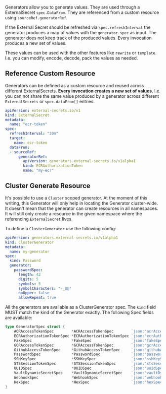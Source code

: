 Generators allow you to generate values. They are used through a ExternalSecret `spec.DataFrom`. They are referenced from a custom resource using `sourceRef.generatorRef`.

If the External Secret should be refreshed via `spec.refreshInterval` the generator produces a map of values with the `generator.spec` as input. The generator does not keep track of the produced values. Every invocation produces a new set of values.

These values can be used with the other features like `rewrite` or `template`. I.e. you can modify, encode, decode, pack the values as needed.

## Reference Custom Resource

Generators can be defined as a custom resource and reused across different ExternalSecrets. **Every invocation creates a new set of values**. I.e. you can not share the same value produced by a generator across different `ExternalSecrets` or `spec.dataFrom[]` entries.

```yaml
apiVersion: external-secrets.io/v1
kind: ExternalSecret
metadata:
  name: "ecr-token"
spec:
  refreshInterval: "30m"
  target:
    name: ecr-token
  dataFrom:
  - sourceRef:
      generatorRef:
        apiVersion: generators.external-secrets.io/v1alpha1
        kind: ECRAuthorizationToken
        name: "my-ecr"
```

## Cluster Generate Resource

It's possible to use a `Cluster` scoped generator. At the moment of this writing, this Generator
will only help in locating the Generator cluster-wide. It doesn't mean that the generator can create resources in all
namespaces. It will still only create a resource in the given namespace where the referencing `ExternalSecret` lives.

To define a `ClusterGenerator` use the following config:

```yaml
apiVersion: generators.external-secrets.io/v1alpha1
kind: ClusterGenerator
metadata:
  name: my-generator
spec:
  kind: Password
  generator:
    passwordSpec:
      length: 42
      digits: 5
      symbols: 5
      symbolCharacters: "-_$@"
      noUpper: false
      allowRepeat: true
```

All the generators are available as a ClusterGenerator spec. The `kind` field MUST match the kind of the Generator
exactly. The following Spec fields are available:

```go
type GeneratorSpec struct {
	ACRAccessTokenSpec        *ACRAccessTokenSpec        `json:"acrAccessTokenSpec,omitempty"`
	ECRAuthorizationTokenSpec *ECRAuthorizationTokenSpec `json:"ecrAuthorizationTokenSpec,omitempty"`
	FakeSpec                  *FakeSpec                  `json:"fakeSpec,omitempty"`
	GCRAccessTokenSpec        *GCRAccessTokenSpec        `json:"gcrAccessTokenSpec,omitempty"`
	GithubAccessTokenSpec     *GithubAccessTokenSpec     `json:"githubAccessTokenSpec,omitempty"`
	PasswordSpec              *PasswordSpec              `json:"passwordSpec,omitempty"`
	SSHKeySpec                *SSHKeySpec                `json:"sshKeySpec,omitempty"`
	STSSessionTokenSpec       *STSSessionTokenSpec       `json:"stsSessionTokenSpec,omitempty"`
	UUIDSpec                  *UUIDSpec                  `json:"uuidSpec,omitempty"`
	VaultDynamicSecretSpec    *VaultDynamicSecretSpec    `json:"vaultDynamicSecretSpec,omitempty"`
	WebhookSpec               *WebhookSpec               `json:"webhookSpec,omitempty"`
	HexSpec                   *HexSpec                   `json:"hexSpec,omitempty"`
}
```
